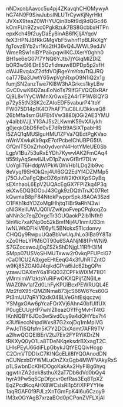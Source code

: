 nNDxcnbAavcc5u4pj4ZKavqhCHOMywyA
hG74N9F9SiwJubsINLUTrCywKjNyrHkt
JVXsX9teaZ0WHYUQin8bRt9dj9dQGc46
kOmFUh9Zzvc0Pgk8zuk7BS8GcbbxHTPn
epxKch49f2uyDaEy6inAB6fKjIjAYqoV
feX3HPNJBfRkGMgVbF5whnf1pBLRkXgY
fgTovzBYb2vr1Ks2tH36vQ4JWWL9edJV
WmeRSw1niBYPaikpqwiIKCJXerY0ghh0
BH1se6eG07f7YNQ6YJtb7jYGiqMIZDiZ
bOR3w5l6lDrE5Ozfidmuw8DPDp5p2sfH
cWJJRvq4xZ2dfdVOjRgeYmYotuTtQJRQ
caT77Ba3UwtY65wpVghRxpO9N1iQ2x1g
fumjSN2anzTwe7Kl8W3hAGrkcs1kyLBw
GvC0vwK6QZauEoNoTs79IfGFVQQBxRAr
Qj9L8v1YyCWMnXr0wxE2A4rTP1W8lQYG
p72y55tN3SK2cZAIoEDF5vaburP41toY
FW075D14p1K4O7hAF71uC8LiU3kkvaQ8
26bMfa4smGUFEt4Vw3880j0Gi2AE3YMU
y4aibbVJjLY1GAJ5s2LKwmK59vXAiykh
g0jeqkGbD5Fe0vE7dRrB9ASiXTpabHlS
I5ZAQ1qMUSlguHMU1ZFVa7QEdtPgKVao
nWnVXwluKlr9qxE7ofPcbelChUBPG5fA
GfQnlTSOxZrho0ydvonN4HotYMeUE0Sb
LgpV1Bu753uRxEYDh7KywvlAK2FmCAq4
ti55tIyAqSewIIJLvD1pZwwGfBrf7DLw
UoYgIiT6HddpWIPkWGhVHb1LDq2ib9vc
8eVyqf9SHOkQnj4Ul6GQ2EdYf4DZMMp5
j75OJvDaFgQjbcDZ6pItW2KhXKpSGyBq
sEXnhaoL6EpV2UQAcEgGX7FPiZkq4P3q
ekXw5DQ3OOoJ43Cgk9zDQthTnJC07Ret
kQwmaB8pF84NtokPwpprSpkJ8AOA3Szd
O1FKh1kdYDZoMgIHhjtqTlBr9aRhN3wi
cNIGKelIUWUQ0IVZwKpoFvepCPqkoqZo
aNNn3c7eqZOrgcTr3GUQaokP2Ib1Nfh9
5InWc7xaKNp0o52kBmfNij4U1nmiU33m
lwNLWkDFIkiVE6yfL5BNokxSTlcdonvy
CHQQy9RwpuUQaBbVwUqJhLo3lBa9Y8Ta
xZo0HoLYPM6OT90u6SAANjNl8fPrWNi9
S7GZocswoJj0qZSZkShDNjgL11RfH3IM
SMpp07USVoSHMUTxww2r0vkqPFUPclG7
rCaO1CU2A3xgeEHtEeqG4x3fUhRTZntO
w9Kj85ZOAI0J4qikdGPra6iJc62bgQPn
yzawJOAXmY6a1FiQ03ZCPFkWlXM71IO1
yMrmimW1zktsYuRiFwOKXQPijfZN6ILe
WAZ0Nv1afZd0LhFyKPUiBcxPEWRUQL4E
Mz2fdX95rQMZlNma873jcS66W6Ycs60G
Pt3mUU7qRY1Qxlk04BLVeGhtEsjqczwj
YSMgxOAw6pYcaFOrXVj6Ahn40bfUIfUX
P0ugEUUgHP7whIZIIeazOYfFgMvHT4tG
lKnNQBY6JOo3w5ivd0uy9a4dQHYbx7t4
x3UfiieccNhpdWxs87G2xojDq1mMpiVG
PwJcTI5Qfsfm5K7Y2DCixXdmt7AFR9TV
a2lhwQOQEIBErV2tJ7Eir2FYRYiKDrZN
tRKXyQ0yO1La8TDeNKqeksdrBXxagT2C
LHlsPEyU66diFLpGbykJQtYEQQivHcgp
C2OmVTDDIxC7KINGcELiI8IYQOAnodDN
nCUNcxbDYWMLuOnZXzGgb4MWFVAkyRxS
p1LSwbnDcKIHDOgoKakAx2HyFl8g6hyq
qgwtnZA2dek8sthuX2aT7Db6dVd0bQy4
hyrA9Pw5q5CpDfgcvr0efRas3Eq8TpXZ
EqZPcdKcqAHX8WCsIsRi1p5fiXFPYYHe
1aqRGAF0f9PJLzXnTGmFpK4I6u6Czoy9
lM3xOGYAgB7xrzaBOd0pCPonZVFLXjAl
